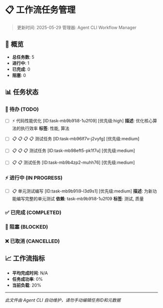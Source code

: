 # 📋 工作流任务管理

> 更新时间: 2025-05-29
> 管理器: Agent CLI Workflow Manager

## 🎯 概览

- **总任务数**: 5
- **进行中**: 1
- **已完成**: 0
- **阻塞**: 0

## 📊 任务状态

### 🚀 待办 (TODO)

- [ ] ⚡ 代码性能优化 [ID:task-mb9b91i8-1u2f09] [优先级:high]
  **描述**: 优化核心算法的执行效率
  **标签**: 性能, 算法

- [ ] 📋 📋 📋 📋 测试任务 [ID:task-mb96lf7v-j2vyfg] [优先级:medium]

- [ ] 📋 📋 📋 测试任务 [ID:task-mb98eft5-pk1f7u] [优先级:medium]

- [ ] 📋 📋 测试任务 [ID:task-mb9b4zp2-muhh76] [优先级:medium]


### ⚡ 进行中 (IN PROGRESS)

- [ ] 📋 单元测试编写 [ID:task-mb9b91i9-l3d9s1] [优先级:medium]
  **描述**: 为新功能编写完整的单元测试
  **依赖**: task-mb9b91i8-1u2f09
  **标签**: 测试, 质量


### ✅ 已完成 (COMPLETED)

<!-- 暂无任务 -->

### 🚫 阻塞 (BLOCKED)

<!-- 暂无任务 -->

### ❌ 已取消 (CANCELLED)

<!-- 暂无任务 -->

## 📈 工作流指标

- **平均完成时间**: N/A
- **任务成功率**: 0%
- **当前负载**: 20%

---

*此文件由 Agent CLI 自动维护，请勿手动编辑任务ID和元数据*
